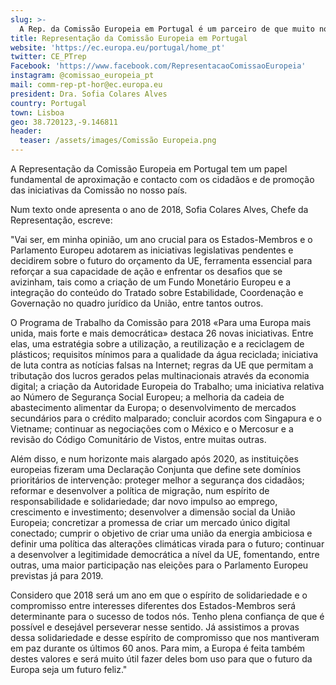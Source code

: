 ```yaml
---
slug: >-
  A Rep. da Comissão Europeia em Portugal é um parceiro de que muito nos orgulhamos!
title: Representação da Comissão Europeia em Portugal
website: 'https://ec.europa.eu/portugal/home_pt'
twitter: CE_PTrep
Facebook: 'https://www.facebook.com/RepresentacaoComissaoEuropeia'
instagram: @comissao_europeia_pt
mail: comm-rep-pt-hor@ec.europa.eu
president: Dra. Sofia Colares Alves
country: Portugal
town: Lisboa
geo: 38.720123,-9.146811
header:
  teaser: /assets/images/Comissão Europeia.png
---
```

A Representação da Comissão Europeia em Portugal tem um papel fundamental de aproximação e contacto com os cidadãos e de promoção das iniciativas da Comissão no nosso país.

Num texto onde apresenta o ano de 2018, Sofia Colares Alves, Chefe da Representação, escreve:

"Vai ser, em minha opinião, um ano crucial para os Estados-Membros e o Parlamento Europeu adotarem as iniciativas legislativas pendentes e decidirem sobre o futuro do orçamento da UE, ferramenta essencial para reforçar a sua capacidade de ação e enfrentar os desafios que se avizinham, tais como a criação de um Fundo Monetário Europeu e a integração do conteúdo do Tratado sobre Estabilidade, Coordenação e Governação no quadro jurídico da União, entre tantos outros.



O Programa de Trabalho da Comissão para 2018 «Para uma Europa mais unida, mais forte e mais democrática» destaca 26 novas iniciativas. Entre elas, uma estratégia sobre a utilização, a reutilização e a reciclagem de plásticos; requisitos mínimos para a qualidade da água reciclada; iniciativa de luta contra as notícias falsas na Internet; regras da UE que permitam a tributação dos lucros gerados pelas multinacionais através da economia digital; a criação da Autoridade Europeia do Trabalho; uma iniciativa relativa ao Número de Segurança Social Europeu; a melhoria da cadeia de abastecimento alimentar da Europa; o desenvolvimento de mercados secundários para o crédito malparado; concluir acordos com Singapura e o Vietname; continuar as negociações com o México e o Mercosur e a revisão do Código Comunitário de Vistos, entre muitas outras.

Além disso, e num horizonte mais alargado após 2020, as instituições europeias fizeram uma Declaração Conjunta que define sete domínios prioritários de intervenção: proteger melhor a segurança dos cidadãos; reformar e desenvolver a política de migração, num espírito de responsabilidade e solidariedade; dar novo impulso ao emprego, crescimento e investimento; desenvolver a dimensão social da União Europeia; concretizar a promessa de criar um mercado único digital conectado; cumprir o objetivo de criar uma união da energia ambiciosa e definir uma política das alterações climáticas virada para o futuro; continuar a desenvolver a legitimidade democrática a nível da UE, fomentando, entre outras, uma maior participação nas eleições para o Parlamento Europeu previstas já para 2019.

Considero que 2018 será um ano em que o espírito de solidariedade e o compromisso entre interesses diferentes dos Estados-Membros será determinante para o sucesso de todos nós. Tenho plena confiança de que é possível e desejável perseverar nesse sentido. Já assistimos a provas dessa solidariedade e desse espírito de compromisso que nos mantiveram em paz durante os últimos 60 anos. Para mim, a Europa é feita também destes valores e será muito útil fazer deles bom uso para que o futuro da Europa seja um futuro feliz."
